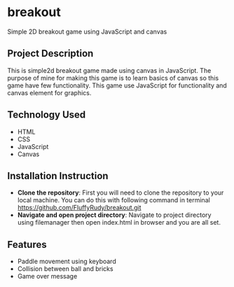 # breakout
Simple 2D breakout game using JavaScript and canvas

## Project Description
This is simple2d breakout game made using canvas in JavaScript. The purpose of mine for making this game is to learn basics of canvas so this game have few functionality. This game use JavaScript for functionality and canvas element for graphics.

## Technology Used
- HTML
- CSS
- JavaScript
- Canvas 

## Installation Instruction
- **Clone the repository**: First you will need to clone the repository to your local machine. You can do this with following command in terminal https://github.com/FluffyRudy/breakout.git
- **Navigate and open project directory**: Navigate to project directory using filemanager then open index.html in browser and you are all set.

## Features
- Paddle movement using keyboard
- Collision between ball and bricks
- Game over message 